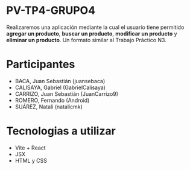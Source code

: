 # PV-TP4-GRUPO4
Realizaremos una aplicación mediante la cual el usuario tiene permitido **agregar un producto**, **buscar un producto**, **modificar un producto** y **eliminar un producto**. Un formato similar al Trabajo Práctico N3. 

# Participantes
* BACA, Juan Sebastián (juansebaca)
* CALISAYA, Gabriel (GabrielCalisaya)
* CARRIZO, Juan Sebastián (JuanCarrizo9)
* ROMERO, Fernando (Android)
* SUÁREZ, Natali (natalicmk)

# Tecnologias a utilizar
* Vite + React
* JSX
* HTML y CSS

